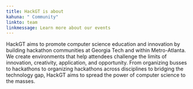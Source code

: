 ```yaml
---
title: HackGT is about
kahuna: " Community"
linkto: team
linkmessage: Learn more about our events
---
```


HackGT aims to promote computer science education and innovation by building hackathon communities at Georgia Tech and within Metro-Atlanta. We create environments that help attendees challenge the limits of innovation, creativity, application, and opportunity. From organizing busses to hackathons to organizing hackathons across disciplines to bridging the technology gap, HackGT aims to spread the power of computer science to the masses. 